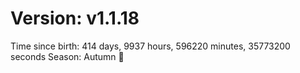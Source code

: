 # Version: v1.1.18
Time since birth: 414 days, 9937 hours, 596220 minutes, 35773200 seconds
Season: Autumn 🍁
